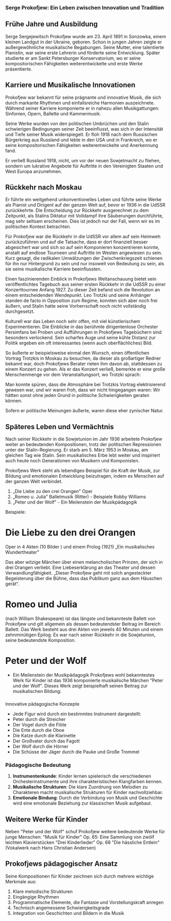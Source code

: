 ### Serge Prokofjew: Ein Leben zwischen Innovation und Tradition

## Frühe Jahre und Ausbildung

Serge Sergejewitsch Prokofjew wurde am 23. April 1891 in Sonzowka, einem kleinen Landgut in der Ukraine, geboren.
Schon in jungen Jahren zeigte er außergewöhnliche musikalische Begabungen. Seine Mutter, eine talentierte Pianistin, war seine erste Lehrerin und förderte seine Entwicklung. Später studierte er am Sankt Petersburger Konservatorium, wo er seine kompositorischen Fähigkeiten weiterentwickelte und erste Werke präsentierte.

## Karriere und Musikalische Innovationen

Prokofjew war bekannt für seine prägnante und innovative Musik, die sich durch markante Rhythmen und einfallsreiche Harmonien auszeichnete. Während seiner Karriere komponierte er in nahezu allen Musikgattungen: Sinfonien, Opern, Ballette und Kammermusik.

Seine Werke wurden von den politischen Umbrüchen und den Stalin schwierigen Bedingungen seiner Zeit beeinflusst, was sich in der Intensität und Tiefe seiner Musik widerspiegelt. Er floh 1918 nach dem Russischen Bürgerkrieg aus Russland und lebte in den USA und in Frankreich, wo er seine kompositorischen Fähigkeiten weiterentwickelte und Anerkennung fand.

Er verließ Russland 1918, nicht, um vor der neuen Sowjetmacht zu fliehen, sondern um lukrative Angebote für Auftritte in den Vereinigten Staaten und West Europa anzunehmen.

## Rückkehr nach Moskau

Er führte ein weitgehend unkonventionelles Leben und führte seine Werke als Pianist und Dirigent auf der ganzen Welt auf, bevor er 1936 in die UdSSR zurückkehrte. Die Entscheidung zur Rückkehr ausgerechnet zu dem Zeitpunkt, als Stalins Diktatur mit Volldampf ihre Säuberungen durchführte, mag sehr seltsam erscheinen. Dies ist jedoch nur der Fall, wenn wir es im politischen Kontext betrachten.

Für Prokofjew war die Rückkehr in die UdSSR vor allem auf sein Heimweh zurückzuführen und auf die Tatsache, dass er dort finanziell besser abgesichert war und sich so auf sein Komponieren konzentrieren konnte, anstatt auf endlose Tourneen und Auftritte im Westen angewiesen zu sein. Kurz gesagt, die radikalen Umwälzungen der Zwischenkriegszeit schienen für ihn nur Hintergrund zu sein und nur insoweit von Bedeutung zu sein, als sie seine musikalische Karriere beeinflussten.

Einen faszinierenden Einblick in Prokofjews Weltanschauung bietet sein veröffentlichtes Tagebuch aus seiner ersten Rückkehr in die UdSSR zu einer Konzerttournee Anfang 1927. Zu dieser Zeit befand sich die Revolution an einem entscheidenden Wendepunkt. Leo Trotzki und seine Anhänger standen de facto in Opposition zum Regime, konnten sich aber noch frei äußern, und Stalin hatte seine Vorherrschaft noch nicht vollständig durchgesetzt.

Kulturell war das Leben noch sehr offen, mit viel künstlerischem Experimentieren. Die Einblicke in das berühmte dirigentenlose Orchester Persimfans bei Proben und Aufführungen in Prokofjews Tagebüchern sind besonders verlockend. Sein scharfes Auge und seine kühle Distanz zur Politik ergeben ein oft interessantes (wenn auch oberflächliches) Bild.

So äußerte er beispielsweise einmal den Wunsch, einen öffentlichen Vortrag Trotzkis in Moskau zu besuchen, da dieser als großartiger Redner bekannt war, doch Prokofjews Berater rieten ihm davon ab, stattdessen zu einem Konzert zu gehen. Als er das Konzert verließ, bemerkte er eine große Menschenmenge vor dem Veranstaltungsort, wo Trotzki sprach:

Man konnte spüren, dass die Atmosphäre bei Trotzkis Vortrag elektrisierend gewesen war, und wir waren froh, dass wir nicht hingegangen waren: Wir hätten sonst ohne jeden Grund in politische Schwierigkeiten geraten können.

Sofern er politische Meinungen äußerte, waren diese eher zynischer
Natur.

## Späteres Leben und Vermächtnis

Nach seiner Rückkehr in die Sowjetunion im Jahr 1936 arbeitete Prokofjew weiter an bedeutenden Kompositionen, trotz der politischen Repressionen unter der Stalin-Regierung. Er starb am 5. März 1953 in Moskau, am gleichen Tag wie Stalin. Sein musikalisches Erbe lebt weiter und inspiriert auch heute noch Generationen von Musikern und Komponisten.

Prokofjews Werk steht als lebendiges Beispiel für die Kraft der Musik, zur Bildung und emotionalen Entwicklung beizutragen, indem es Menschen auf der ganzen Welt verbindet.

1.    „Die Liebe zu den crei Orangen" Oper
2.    „Romeo u. Julia" Balletmusik (Ritter) - Beispiele Robby Williams
3.    „Peter und der Wolf" - Ein Meilenstein der Musikpädagogik

Beispiele:

# **Die Liebe zu den drei Orangen** 
Oper in 4 Akten (10 Bilder ) und einem Prolog (1921)
„Ein musikalisches Wundertheater"

Das aber witzige Märchen über einen melancholischen Prinzen, der sich in drei Orangen verliebt. Eine Liebeserklärung an das Theater und dessen Verwandlungfähigkeit. „Dieser Prokofjew geht mit solch angesteckter Begeisterung über die Bühne, dass das Publikum ganz aus dem Häuschen gerät“.


# **Romeo und Julia** 
(nach William Shakespeare) ist das längste und bekannteste Ballett von Prokofjew und gilt allgemein als dessen bedeutendster Beitrag im Bereich Ballett. Das Werk besteht aus drei Akten von jeweils 40 Minuten und einem zehnminütigen Epilog. Es war nach seiner Rückkehr in die Sowjetunion, seine bedeutendste Komposition.


# Peter und der Wolf
- Ein Meilenstein der Musikpädagogik
  Prokofjews wohl bekanntestes Werk für Kinder ist das 1936 komponierte musikalische Märchen "Peter und der Wolf". Dieses Werk zeigt beispielhaft seinen Beitrag zur musikalischen Bildung:
###
Innovative pädagogische Konzepte
-   Jede Figur wird durch ein bestimmtes Instrument dargestellt:
-   Peter durch die Streicher
-   Der Vogel durch die Flöte
-   Die Ente durch die Oboe
-   Die Katze durch die Klarinette
-   Der Großvater durch das Fagott
-   Der Wolf durch die Hörner
-   Die Schüsse der Jäger durch die Pauke und Große Trommel
### Pädagogische Bedeutung
1.    **Instrumentenkunde**: Kinder lernen spielerisch die verschiedenen Orchesterinstrumente und ihre charakteristischen Klangfarben kennen.
2.    **Musikalische Strukturen**: Die klare Zuordnung von Melodien zu Charakteren macht musikalische Strukturen für Kinder nachvollziehbar.
3.    **Emotionale Bindung**: Durch die Verbindung von Musik und Geschichte wird eine emotionale Beziehung zur klassischen Musik aufgebaut.
## Weitere Werke für Kinder
Neben "Peter und der Wolf" schuf Prokofjew weitere bedeutende Werke für junge Menschen:
"Musik für Kinder" Op. 65: Eine Sammlung von zwölf leichten Klavierstücken
"Drei Kinderlieder" Op. 68
"Die hässliche Entlein" (Vokalwerk nach Hans Christian Andersen)
## Prokofjews pädagogischer Ansatz
Seine Kompositionen für Kinder zeichnen sich durch mehrere wichtige
Merkmale aus:
1.    Klare melodische Strukturen
2.    Eingängige Rhythmen
3.    Programmatische Elemente, die Fantasie und Vorstellungskraft anregen
4.    Technisch angemessene Schwierigkeitsgrade
5.    Integration von Geschichten und Bildern in die Musik
